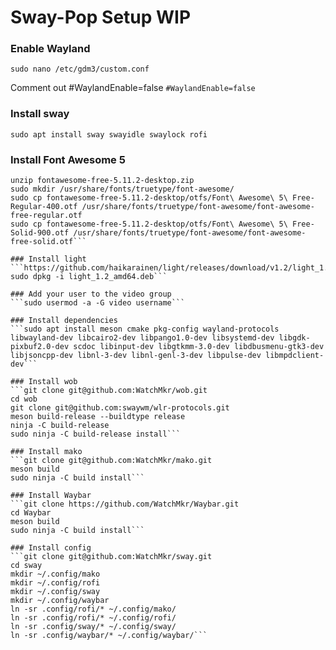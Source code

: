 # Sway-Pop Setup WIP

### Enable Wayland
```sudo nano /etc/gdm3/custom.conf```

Comment out #WaylandEnable=false
```#WaylandEnable=false```

### Install sway
```sudo apt install sway swayidle swaylock rofi```

### Install Font Awesome 5
```wget https://use.fontawesome.com/releases/v5.11.2/fontawesome-free-5.11.2-desktop.zip
unzip fontawesome-free-5.11.2-desktop.zip
sudo mkdir /usr/share/fonts/truetype/font-awesome/
sudo cp fontawesome-free-5.11.2-desktop/otfs/Font\ Awesome\ 5\ Free-Regular-400.otf /usr/share/fonts/truetype/font-awesome/font-awesome-free-regular.otf
sudo cp fontawesome-free-5.11.2-desktop/otfs/Font\ Awesome\ 5\ Free-Solid-900.otf /usr/share/fonts/truetype/font-awesome/font-awesome-free-solid.otf```

### Install light
```https://github.com/haikarainen/light/releases/download/v1.2/light_1.2_amd64.deb
sudo dpkg -i light_1.2_amd64.deb```

### Add your user to the video group
```sudo usermod -a -G video username```

### Install dependencies
```sudo apt install meson cmake pkg-config wayland-protocols libwayland-dev libcairo2-dev libpango1.0-dev libsystemd-dev libgdk-pixbuf2.0-dev scdoc libinput-dev libgtkmm-3.0-dev libdbusmenu-gtk3-dev libjsoncpp-dev libnl-3-dev libnl-genl-3-dev libpulse-dev libmpdclient-dev```

### Install wob
```git clone git@github.com:WatchMkr/wob.git
cd wob
git clone git@github.com:swaywm/wlr-protocols.git
meson build-release --buildtype release
ninja -C build-release
sudo ninja -C build-release install```

### Install mako
```git clone git@github.com:WatchMkr/mako.git
meson build
sudo ninja -C build install```

### Install Waybar
```git clone https://github.com/WatchMkr/Waybar.git
cd Waybar
meson build
sudo ninja -C build install```

### Install config
```git clone git@github.com:WatchMkr/sway.git
cd sway
mkdir ~/.config/mako
mkdir ~/.config/rofi
mkdir ~/.config/sway
mkdir ~/.config/waybar
ln -sr .config/rofi/* ~/.config/mako/
ln -sr .config/rofi/* ~/.config/rofi/
ln -sr .config/sway/* ~/.config/sway/
ln -sr .config/waybar/* ~/.config/waybar/```



